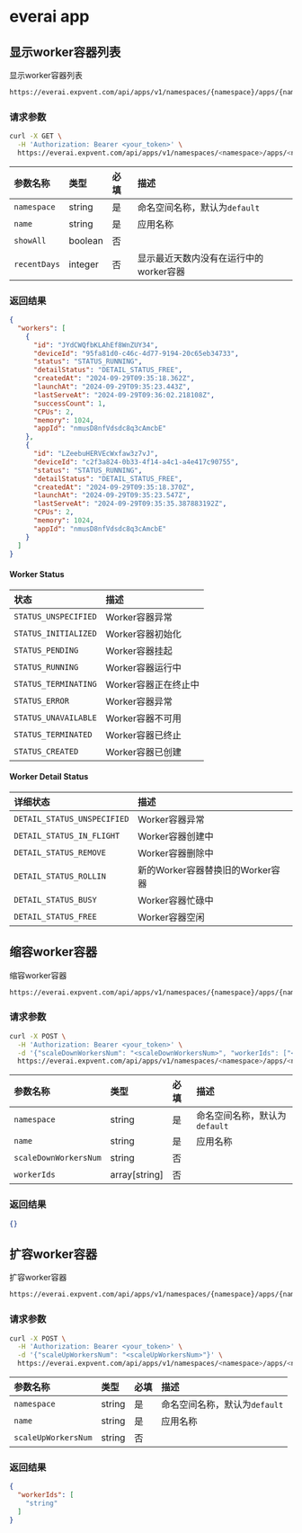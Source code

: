 # everai app

## 显示worker容器列表

显示worker容器列表

```bash
https://everai.expvent.com/api/apps/v1/namespaces/{namespace}/apps/{name}/workers
```

### 请求参数

```bash
curl -X GET \
  -H 'Authorization: Bearer <your_token>' \
  https://everai.expvent.com/api/apps/v1/namespaces/<namespace>/apps/<name>/workers
```

|参数名称 |类型 |必填 |描述 |
|:-------------- |:--------------|:--------------|:--------------|
|`namespace` | string|是|命名空间名称，默认为`default`|
|`name` | string|是|应用名称|
|`showAll`   |boolean |否||
|`recentDays`  |integer |否|显示最近天数内没有在运行中的worker容器|

### 返回结果

```json
{
  "workers": [
    {
      "id": "JYdCWQfbKLAhEf8WnZUY34",
      "deviceId": "95fa81d0-c46c-4d77-9194-20c65eb34733",
      "status": "STATUS_RUNNING",
      "detailStatus": "DETAIL_STATUS_FREE",
      "createdAt": "2024-09-29T09:35:18.362Z",
      "launchAt": "2024-09-29T09:35:23.443Z",
      "lastServeAt": "2024-09-29T09:36:02.218108Z",
      "successCount": 1,
      "CPUs": 2,
      "memory": 1024,
      "appId": "nmusD8nfVdsdc8q3cAmcbE"
    },
    {
      "id": "LZeebuHERVEcWxfaw3z7vJ",
      "deviceId": "c2f3a824-0b33-4f14-a4c1-a4e417c90755",
      "status": "STATUS_RUNNING",
      "detailStatus": "DETAIL_STATUS_FREE",
      "createdAt": "2024-09-29T09:35:18.370Z",
      "launchAt": "2024-09-29T09:35:23.547Z",
      "lastServeAt": "2024-09-29T09:35:35.387883192Z",
      "CPUs": 2,
      "memory": 1024,
      "appId": "nmusD8nfVdsdc8q3cAmcbE"
    }
  ]
}
```

#### Worker Status

|状态 |描述 |
|:-------------- |:--------------|
|`STATUS_UNSPECIFIED` | Worker容器异常 |
|`STATUS_INITIALIZED` |Worker容器初始化 |
|`STATUS_PENDING` |Worker容器挂起 |
|`STATUS_RUNNING` |Worker容器运行中 |
|`STATUS_TERMINATING` |Worker容器正在终止中 |
|`STATUS_ERROR` |Worker容器异常 |
|`STATUS_UNAVAILABLE` |Worker容器不可用|
|`STATUS_TERMINATED` |Worker容器已终止|
|`STATUS_CREATED` |Worker容器已创建 |

#### Worker Detail Status

|详细状态 |描述 |
|:-------------- |:--------------|
|`DETAIL_STATUS_UNSPECIFIED` |Worker容器异常|
|`DETAIL_STATUS_IN_FLIGHT` |Worker容器创建中|
|`DETAIL_STATUS_REMOVE` |Worker容器删除中|
|`DETAIL_STATUS_ROLLIN` |新的Worker容器替换旧的Worker容器|
|`DETAIL_STATUS_BUSY` |Worker容器忙碌中|
|`DETAIL_STATUS_FREE` |Worker容器空闲|

## 缩容worker容器

缩容worker容器

```bash
https://everai.expvent.com/api/apps/v1/namespaces/{namespace}/apps/{name}/workers:scale-down
```

### 请求参数

```bash
curl -X POST \
  -H 'Authorization: Bearer <your_token>' \
  -d '{"scaleDownWorkersNum": "<scaleDownWorkersNum>", "workerIds": ["<workerIds>"]}' \
  https://everai.expvent.com/api/apps/v1/namespaces/<namespace>/apps/<name>/workers:scale-down
```

|参数名称 |类型 |必填 |描述 |
|:-------------- |:--------------|:--------------|:--------------|
|`namespace` | string|是|命名空间名称，默认为`default`|
|`name` | string|是|应用名称|
|`scaleDownWorkersNum`   |string |否||
|`workerIds`  |array[string] |否||

### 返回结果

```json
{}
```

## 扩容worker容器

扩容worker容器

```bash
https://everai.expvent.com/api/apps/v1/namespaces/{namespace}/apps/{name}/workers:scale-up
```

### 请求参数

```bash
curl -X POST \
  -H 'Authorization: Bearer <your_token>' \
  -d '{"scaleUpWorkersNum": "<scaleUpWorkersNum>"}' \
  https://everai.expvent.com/api/apps/v1/namespaces/<namespace>/apps/<name>/workers:scale-up
```

|参数名称 |类型 |必填 |描述 |
|:-------------- |:--------------|:--------------|:--------------|
|`namespace` | string|是|命名空间名称，默认为`default`|
|`name` | string|是|应用名称|
|`scaleUpWorkersNum`   |string |否||

### 返回结果

```json
{
  "workerIds": [
    "string"
  ]
}
```
